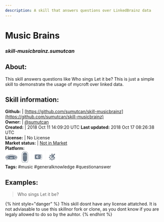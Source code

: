 ```yaml
---
description: A skill that answers questions over LinkedBrainz data
---
```


# Music Brains  
### _skill-musicbrainz.sumutcan_  
## About:  
This skill answers questions like Who sings Let it be? This is just a simple skill to demonstrate the usage of mycroft over linked data.

## Skill information:  
**Github:** | [https://github.com/sumutcan/skill-musicbrainz](https://github.com/sumutcan/skill-musicbrainz)  
**Owner:** | [@sumutcan](https://github.com/sumutcan)  
**Created:** | 2018 Oct 11 14:09:20 UTC  **Last updated:** 2018 Oct 17 08:26:38 UTC  
**License:** | No License  
**Market status:** | [Not in Market](https://market.mycroft.ai/skill/)  
**Platform:**  
 ![Mark I](../.gitbook/assets/mark-1-icon.png)  ![Mark II](../.gitbook/assets/mark-2-icon.png)  ![Picroft](../.gitbook/assets/picroft-icon.png)  ![plasmoid](../.gitbook/assets/kde.png)   
**Tags:** \#music \#generalknowledge \#questionanswer   
## Examples:  
> Who sings Let it be?  
  
{% hint style="danger" %}
This skill dosnt have any license attatched. It is not adviasable to use this skillnor fork or clone, as you dont know if you are legaly allowed to do so by the auhtor.
{% endhint %}
